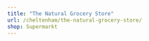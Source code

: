```yaml
---
title: "The Natural Grocery Store"
url: /cheltenham/the-natural-grocery-store/
shop: Supermarkt
---
```

